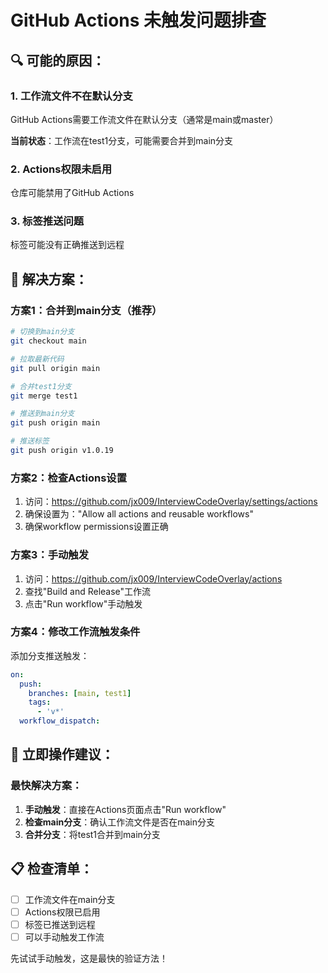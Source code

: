 # GitHub Actions 未触发问题排查

## 🔍 可能的原因：

### 1. 工作流文件不在默认分支
GitHub Actions需要工作流文件在默认分支（通常是main或master）

**当前状态**：工作流在test1分支，可能需要合并到main分支

### 2. Actions权限未启用
仓库可能禁用了GitHub Actions

### 3. 标签推送问题
标签可能没有正确推送到远程

## 🚀 解决方案：

### 方案1：合并到main分支（推荐）
```bash
# 切换到main分支
git checkout main

# 拉取最新代码
git pull origin main

# 合并test1分支
git merge test1

# 推送到main分支
git push origin main

# 推送标签
git push origin v1.0.19
```

### 方案2：检查Actions设置
1. 访问：https://github.com/jx009/InterviewCodeOverlay/settings/actions
2. 确保设置为："Allow all actions and reusable workflows"
3. 确保workflow permissions设置正确

### 方案3：手动触发
1. 访问：https://github.com/jx009/InterviewCodeOverlay/actions
2. 查找"Build and Release"工作流
3. 点击"Run workflow"手动触发

### 方案4：修改工作流触发条件
添加分支推送触发：

```yaml
on:
  push:
    branches: [main, test1]
    tags:
      - 'v*'
  workflow_dispatch:
```

## 🎯 立即操作建议：

### 最快解决方案：
1. **手动触发**：直接在Actions页面点击"Run workflow"
2. **检查main分支**：确认工作流文件是否在main分支
3. **合并分支**：将test1合并到main分支

## 📋 检查清单：
- [ ] 工作流文件在main分支
- [ ] Actions权限已启用  
- [ ] 标签已推送到远程
- [ ] 可以手动触发工作流

先试试手动触发，这是最快的验证方法！